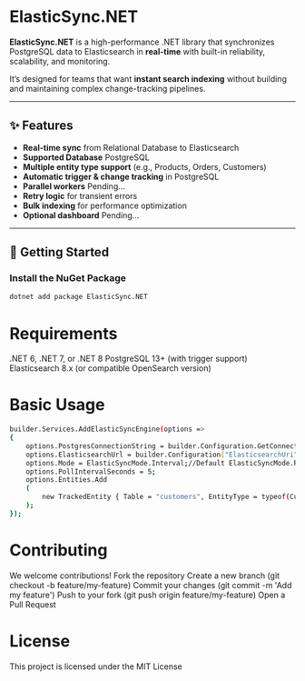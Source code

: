 # ElasticSync.NET

**ElasticSync.NET** is a high-performance .NET library that synchronizes PostgreSQL data to Elasticsearch in **real-time** with built-in reliability, scalability, and monitoring.

It’s designed for teams that want **instant search indexing** without building and maintaining complex change-tracking pipelines.

---

## ✨ Features

- **Real-time sync** from Relational Database to Elasticsearch
- **Supported Database** PostgreSQL
- **Multiple entity type support** (e.g., Products, Orders, Customers)
- **Automatic trigger & change tracking** in PostgreSQL
- **Parallel workers** Pending...
- **Retry logic** for transient errors
- **Bulk indexing** for performance optimization
- **Optional dashboard** Pending...

---

## 🚀 Getting Started

### Install the NuGet Package

```sh
dotnet add package ElasticSync.NET
```

# Requirements
.NET 6, .NET 7, or .NET 8
PostgreSQL 13+ (with trigger support)
Elasticsearch 8.x (or compatible OpenSearch version)

# Basic Usage
```sh
builder.Services.AddElasticSyncEngine(options =>
{
    options.PostgresConnectionString = builder.Configuration.GetConnectionString("DbConnectionString");
    options.ElasticsearchUrl = builder.Configuration["ElasticsearchUri"];
    options.Mode = ElasticSyncMode.Interval;//Default ElasticSyncMode.RealTime
    options.PollIntervalSeconds = 5;
    options.Entities.Add
    (
        new TrackedEntity { Table = "customers", EntityType = typeof(Customer), PrimaryKey = "id", IndexName = "customers" }
    );
});
```
# Contributing

We welcome contributions!
Fork the repository
Create a new branch (git checkout -b feature/my-feature)
Commit your changes (git commit -m 'Add my feature')
Push to your fork (git push origin feature/my-feature)
Open a Pull Request

# License
This project is licensed under the MIT License
